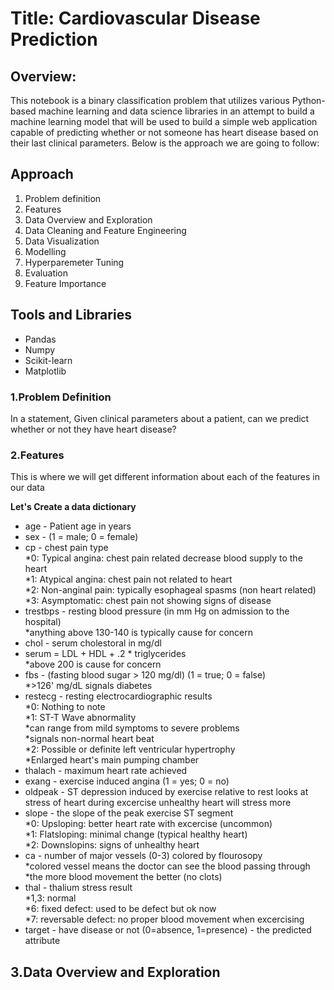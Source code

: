 # **Title:** Cardiovascular Disease Prediction

## **Overview:**
This notebook is a binary classification problem that utilizes various Python-based machine learning and data science libraries in an attempt to build a machine learning model that will be used to build a simple web application capable of predicting whether or not someone has heart disease based on their last clinical parameters. Below is the approach we are going to follow:

## Approach
1. Problem definition
2. Features
3. Data Overview and Exploration
4. Data Cleaning and Feature Engineering
5. Data Visualization
6. Modelling
7. Hyperparemeter Tuning
8. Evaluation
9. Feature Importance

## Tools and Libraries
- Pandas
- Numpy
- Scikit-learn
- Matplotlib


### 1.Problem Definition
In a statement,
Given clinical parameters about a patient, can we predict whether or not they have heart disease?

### 2.Features
This is where we will get different information about each of the features in our data

**Let's Create a data dictionary**

- age - Patient age in years  <br/>
- sex - (1 = male; 0 = female) <br/>
- cp - chest pain type <br/>
   *0: Typical angina: chest pain related decrease blood supply to the heart <br/>
   *1: Atypical angina: chest pain not related to heart <br/>
   *2: Non-anginal pain: typically esophageal spasms (non heart related) <br/>
   *3: Asymptomatic: chest pain not showing signs of disease <br/>
- trestbps - resting blood pressure (in mm Hg on admission to the hospital) <br/> 
   *anything above 130-140 is typically cause for concern <br/>
- chol - serum cholestoral in mg/dl <br/>
- serum = LDL + HDL + .2 * triglycerides <br/>
   *above 200 is cause for concern <br/>
- fbs - (fasting blood sugar > 120 mg/dl) (1 = true; 0 = false) <br/>
   *>126' mg/dL signals diabetes <br/>
- restecg - resting electrocardiographic results <br/>
   *0: Nothing to note <br/>
   *1: ST-T Wave abnormality <br/>
         *can range from mild symptoms to severe problems <br/>
         *signals non-normal heart beat <br/>
   *2: Possible or definite left ventricular hypertrophy <br/>
         *Enlarged heart's main pumping chamber <br/>
- thalach - maximum heart rate achieved <br/>
- exang - exercise induced angina (1 = yes; 0 = no) <br/>
- oldpeak - ST depression induced by exercise relative to rest looks at stress of heart during excercise unhealthy heart will stress more <br/>
- slope - the slope of the peak exercise ST segment <br/>
  *0: Upsloping: better heart rate with excercise (uncommon) <br/>
  *1: Flatsloping: minimal change (typical healthy heart) <br/>
  *2: Downslopins: signs of unhealthy heart <br/>
- ca - number of major vessels (0-3) colored by flourosopy <br/>
  *colored vessel means the doctor can see the blood passing through <br/>
  *the more blood movement the better (no clots) <br/>
- thal - thalium stress result <br/>
  *1,3: normal <br/>
  *6: fixed defect: used to be defect but ok now <br/>
  *7: reversable defect: no proper blood movement when excercising <br/>
- target - have disease or not (0=absence, 1=presence) - the predicted attribute <br/>

## 3.Data Overview and Exploration

